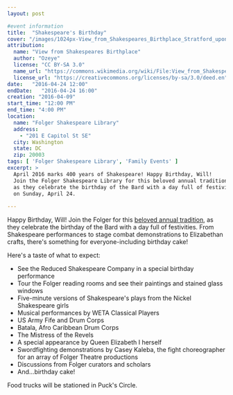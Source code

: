 ```yaml
---
layout: post

#event information
title:  "Shakespeare's Birthday"
cover: "/images/1024px-View_from_Shakespeares_Birthplace_Stratford_upon_Avon.jpg"
attribution:
  name: "View from Shakespeares Birthplace"
  author: "Ozeye"
  license: "CC BY-SA 3.0"
  name_url: "https://commons.wikimedia.org/wiki/File:View_from_Shakespeares_Birthplace_Stratford_upon_Avon.jpg"
  license_url: "https://creativecommons.org/licenses/by-sa/3.0/deed.en"
date:   "2016-04-24 12:00"
endDate:   "2016-04-24 16:00"
creation: "2016-04-09"
start_time: "12:00 PM"
end_time: "4:00 PM"
location:
  name: "Folger Shakespeare Library"
  address:
    - "201 E Capitol St SE"
  city: Washington
  state: DC
  zip: 20003
tags: [ 'Folger Shakespeare Library', 'Family Events' ]
excerpt: >
  April 2016 marks 400 years of Shakespeare! Happy Birthday, Will!
  Join the Folger Shakespeare Library for this beloved annual tradition,
  as they celebrate the birthday of the Bard with a day full of festivities
  on Sunday, April 24.
  
---
```


Happy Birthday, Will! Join the Folger for this [beloved annual tradition](http://www.folger.edu/shakespeares-birthday),
as they celebrate the birthday of the Bard with a day full of festivities.
From Shakespeare performances to stage combat demonstrations to Elizabethan
crafts, there's something for everyone-including birthday cake! 
 
Here's a taste of what to expect:

* See the Reduced Shakespeare Company in a special birthday performance
* Tour the Folger reading rooms and see their paintings and stained glass windows
* Five-minute versions of Shakespeare's plays from the Nickel Shakespeare girls
* Musical performances by WETA Classical Players
* US Army Fife and Drum Corps
* Batala, Afro Caribbean Drum Corps
* The Mistress of the Revels
* A special appearance by Queen Elizabeth I herself
* Swordfighting demonstrations by Casey Kaleba, the fight choreographer for an array of Folger Theatre productions
* Discussions from Folger curators and scholars
* And...birthday cake!

Food trucks will be stationed in Puck's Circle.